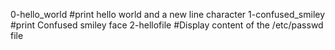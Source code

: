 0-hello_world	#print hello world and a new line character
1-confused_smiley  #print Confused smiley  face 
2-hellofile		#Display content of the /etc/passwd file
